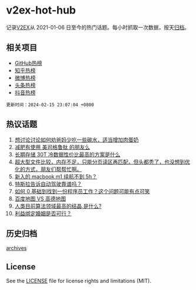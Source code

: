 # v2ex-hot-hub

 记录[V2EX](https://www.v2ex.com/)从 2021-01-06 日至今的热门话题。每小时抓取一次数据，按天[归档](archives)。
 
 ## 相关项目

- [GitHub热榜](https://github.com/lonnyzhang423/github-hot-hub)
- [知乎热榜](https://github.com/lonnyzhang423/zhihu-hot-hub)
- [微博热榜](https://github.com/lonnyzhang423/weibo-hot-hub)
- [头条热榜](https://github.com/lonnyzhang423/toutiao-hot-hub)
- [抖音热榜](https://github.com/lonnyzhang423/douyin-hot-hub)


 `更新时间：2024-02-15 23:07:04 +0800`

## 热议话题

1. [想讨论讨论如何劝爸妈少吃一些碳水，适当增加肉蛋奶](https://www.v2ex.com/t/1015676)
1. [减肥有使用 美司格鲁肽 的朋友么](https://www.v2ex.com/t/1015678)
1. [长期存储 30T 冷数据性价比最高的方案是什么](https://www.v2ex.com/t/1015673)
1. [超大型文件比较，内存不足，只能分页读区再匹配，但头都秃了，也没想到优化的方式，朋友们帮帮忙啊。](https://www.v2ex.com/t/1015733)
1. [新入的 macbook m1 续航不到 5h？](https://www.v2ex.com/t/1015666)
1. [特斯拉告诉自动驾驶靠谱吗？](https://www.v2ex.com/t/1015687)
1. [如何 0 基础到找到一份程序员工作？这个问题可能有点可笑](https://www.v2ex.com/t/1015757)
1. [百度地图 VS 高德地图](https://www.v2ex.com/t/1015695)
1. [人类目前算法领域最高的结晶,是什么?](https://www.v2ex.com/t/1015671)
1. [利益绑定婚姻是否可行？](https://www.v2ex.com/t/1015705)

## 历史归档

[archives](archives)

## License

See the [LICENSE](LICENSE) file for license rights and limitations (MIT).
